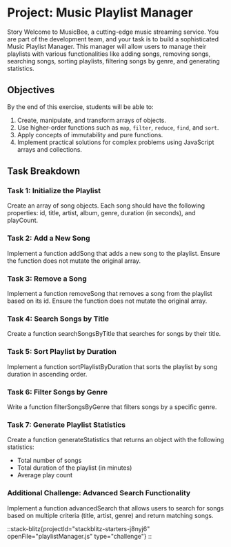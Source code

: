 # Project: Music Playlist Manager
Story
Welcome to MusicBee, a cutting-edge music streaming service. You are part of the development team, and your task is to build a sophisticated Music Playlist Manager. This manager will allow users to manage their playlists with various functionalities like adding songs, removing songs, searching songs, sorting playlists, filtering songs by genre, and generating statistics.

## Objectives
By the end of this exercise, students will be able to:

1. Create, manipulate, and transform arrays of objects.
2. Use higher-order functions such as `map`, `filter`, `reduce`, `find`, and `sort`.
3. Apply concepts of immutability and pure functions.
4. Implement practical solutions for complex problems using JavaScript arrays and collections.

## Task Breakdown
### Task 1: Initialize the Playlist
Create an array of song objects. Each song should have the following properties: id, title, artist, album, genre, duration (in seconds), and playCount.

### Task 2: Add a New Song
Implement a function addSong that adds a new song to the playlist. Ensure the function does not mutate the original array.

### Task 3: Remove a Song
Implement a function removeSong that removes a song from the playlist based on its id. Ensure the function does not mutate the original array.

### Task 4: Search Songs by Title
Create a function searchSongsByTitle that searches for songs by their title.

### Task 5: Sort Playlist by Duration
Implement a function sortPlaylistByDuration that sorts the playlist by song duration in ascending order.

### Task 6: Filter Songs by Genre
Write a function filterSongsByGenre that filters songs by a specific genre.

### Task 7: Generate Playlist Statistics
Create a function generateStatistics that returns an object with the following statistics:

- Total number of songs
- Total duration of the playlist (in minutes)
- Average play count

### Additional Challenge: Advanced Search Functionality
Implement a function advancedSearch that allows users to search for songs based on multiple criteria (title, artist, genre) and return matching songs.


::stack-blitz{projectId="stackblitz-starters-j8nyj6" openFile="playlistManager.js" type="challenge"}
::

